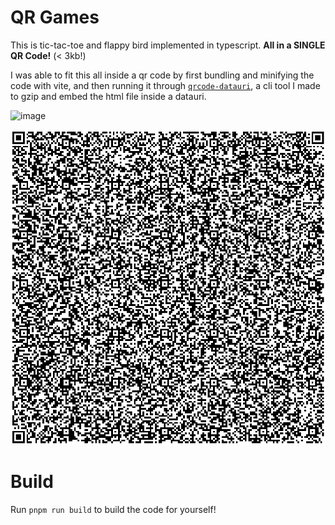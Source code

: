 # QR Games
This is tic-tac-toe and flappy bird implemented in typescript. **All in a SINGLE QR Code!** (< 3kb!)

I was able to fit this all inside a qr code by first bundling and minifying the code with vite, and then running it through [`qrcode-datauri`](https://github.com/Badbird5907/qrcode-datauri), a cli tool I made to gzip and embed the html file inside a datauri.

![image](https://github.com/user-attachments/assets/e883b985-17d0-48ed-85e9-b59ae5f097fc)


![qr](https://raw.githubusercontent.com/Badbird5907/qr-games/refs/heads/master/out/qr.png)


# Build
Run `pnpm run build` to build the code for yourself!
